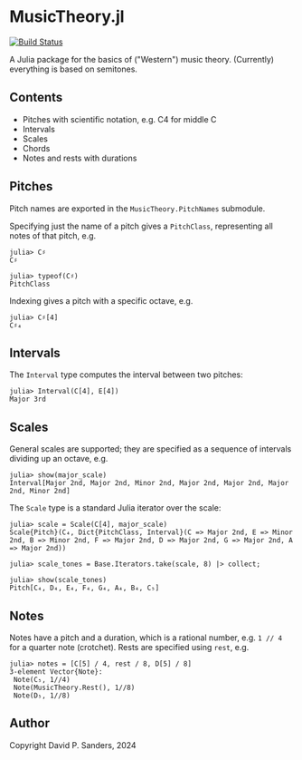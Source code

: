 # MusicTheory.jl

[![Build Status](https://github.com/dpsanders/MusicTheory.jl/actions/workflows/CI.yml/badge.svg?branch=main)](https://github.com/dpsanders/MusicTheory.jl/actions/workflows/CI.yml?query=branch%3Amain)

A Julia package for the basics of ("Western") music theory.
(Currently) everything is based on semitones.

## Contents
- Pitches with scientific notation, e.g. C4 for middle C
- Intervals
- Scales
- Chords
- Notes and rests with durations

## Pitches
Pitch names are exported in the `MusicTheory.PitchNames` submodule.

Specifying just the name of a pitch gives a `PitchClass`, representing all notes of that
pitch, e.g.
```
julia> C♯
C♯

julia> typeof(C♯)
PitchClass
```

Indexing gives a pitch with a specific octave, e.g.
```
julia> C♯[4]
C♯₄
```

## Intervals
The `Interval` type computes the interval between two pitches:
```
julia> Interval(C[4], E[4])
Major 3rd
```

## Scales
General scales are supported; they are specified as a sequence of intervals dividing up an
octave, e.g.
```
julia> show(major_scale)
Interval[Major 2nd, Major 2nd, Minor 2nd, Major 2nd, Major 2nd, Major 2nd, Minor 2nd]
```

The `Scale` type is a standard Julia iterator over the scale:
```
julia> scale = Scale(C[4], major_scale)
Scale{Pitch}(C₄, Dict{PitchClass, Interval}(C => Major 2nd, E => Minor 2nd, B => Minor 2nd, F => Major 2nd, D => Major 2nd, G => Major 2nd, A => Major 2nd))

julia> scale_tones = Base.Iterators.take(scale, 8) |> collect;

julia> show(scale_tones)
Pitch[C₄, D₄, E₄, F₄, G₄, A₄, B₄, C₅]
```

## Notes
Notes have a pitch and a duration, which is a rational number, e.g. `1 // 4` for a
quarter note (crotchet). Rests are specified using `rest`, e.g.
```
julia> notes = [C[5] / 4, rest / 8, D[5] / 8]
3-element Vector{Note}:
 Note(C₅, 1//4)
 Note(MusicTheory.Rest(), 1//8)
 Note(D₅, 1//8)
```

## Author

Copyright David P. Sanders, 2024